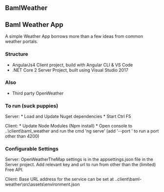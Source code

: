 ## BamlWeather

## Baml Weather App

A simple Weather App borrows more than a few ideas from common weather portals.

### Structure
* AngularJs4 Client project, build with Angular CLI & VS Code
* .NET Core 2 Server Project, built using Visual Studio 2017

### Also
* Third party OpenWeather


### To run (suck puppies)

Server: 
    * Load and Update Nuget dependencies
    * Start Ctrl F5

Client:
    * Update Node Modules (Npm install)
    * Open console to ..\client\baml_weather and run the cmd 'ng serve' (add '--port <port-number>' to run a port other than 4200)


### Configurable Settings
Server:
OpenWeatherTheMap settings is in the appsettings.json file in the Server project. Add relevant key and url to run from other than the (limited) Free API.

Client:
Base URL address for the service can be set at ..client\baml-weather\src\assets\environment.json
### 